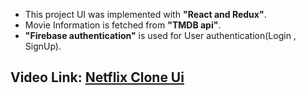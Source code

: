 
- This project UI was implemented with **"React and Redux"**.
- Movie Information is fetched from **"TMDB api"**.
- **"Firebase authentication"** is used for User authentication(Login , SignUp).

## Video Link: [Netflix Clone Ui](https://www.facebook.com/Moheb619/videos/188947203852077)
